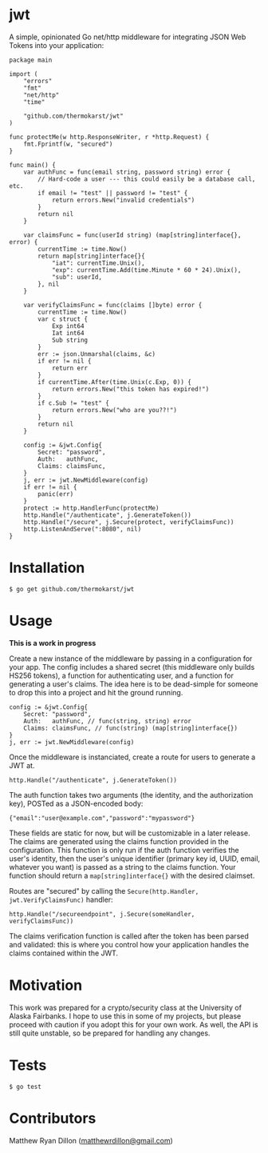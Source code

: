 # jwt

A simple, opinionated Go net/http middleware for integrating JSON Web Tokens into
your application:

    package main

    import (
        "errors"
        "fmt"
        "net/http"
        "time"

        "github.com/thermokarst/jwt"
    )

    func protectMe(w http.ResponseWriter, r *http.Request) {
        fmt.Fprintf(w, "secured")
    }

    func main() {
        var authFunc = func(email string, password string) error {
            // Hard-code a user --- this could easily be a database call, etc.
            if email != "test" || password != "test" {
                return errors.New("invalid credentials")
            }
            return nil
        }

        var claimsFunc = func(userId string) (map[string]interface{}, error) {
            currentTime := time.Now()
            return map[string]interface{}{
                "iat": currentTime.Unix(),
                "exp": currentTime.Add(time.Minute * 60 * 24).Unix(),
                "sub": userId,
            }, nil
        }

        var verifyClaimsFunc = func(claims []byte) error {
            currentTime := time.Now()
            var c struct {
                Exp int64
                Iat int64
                Sub string
            }
            err := json.Unmarshal(claims, &c)
            if err != nil {
                return err
            }
            if currentTime.After(time.Unix(c.Exp, 0)) {
                return errors.New("this token has expired!")
            }
            if c.Sub != "test" {
                return errors.New("who are you??!")
            }
            return nil
        }

        config := &jwt.Config{
            Secret: "password",
            Auth:   authFunc,
            Claims: claimsFunc,
        }
        j, err := jwt.NewMiddleware(config)
        if err != nil {
            panic(err)
        }
        protect := http.HandlerFunc(protectMe)
        http.Handle("/authenticate", j.GenerateToken())
        http.Handle("/secure", j.Secure(protect, verifyClaimsFunc))
        http.ListenAndServe(":8080", nil)
    }

# Installation

    $ go get github.com/thermokarst/jwt

# Usage

**This is a work in progress**

Create a new instance of the middleware by passing in a configuration for your
app.  The config includes a shared secret (this middleware only builds HS256
tokens), a function for authenticating user, and a function for generating a
user's claims. The idea here is to be dead-simple for someone to drop this into
a project and hit the ground running.

    config := &jwt.Config{
        Secret: "password",
        Auth:   authFunc, // func(string, string) error
        Claims: claimsFunc, // func(string) (map[string]interface{})
    }
    j, err := jwt.NewMiddleware(config)

Once the middleware is instanciated, create a route for users to generate a JWT
at.

    http.Handle("/authenticate", j.GenerateToken())

The auth function takes two arguments (the identity, and the authorization
key), POSTed as a JSON-encoded body:

    {"email":"user@example.com","password":"mypassword"}

These fields are static for now, but will be customizable in a later release.
The claims are generated using the claims function provided in the
configuration. This function is only run if the auth function verifies the
user's identity, then the user's unique identifier (primary key id, UUID,
email, whatever you want) is passed as a string to the claims function. Your
function should return a `map[string]interface{}` with the desired claimset.

Routes are "secured" by calling the `Secure(http.Handler, jwt.VerifyClaimsFunc)`
handler:

    http.Handle("/secureendpoint", j.Secure(someHandler, verifyClaimsFunc))

The claims verification function is called after the token has been parsed and
validated: this is where you control how your application handles the claims
contained within the JWT.

# Motivation

This work was prepared for a crypto/security class at the University of Alaska
Fairbanks.  I hope to use this in some of my projects, but please proceed with
caution if you adopt this for your own work. As well, the API is still quite
unstable, so be prepared for handling any changes.

# Tests

    $ go test

# Contributors

Matthew Ryan Dillon (matthewrdillon@gmail.com)

